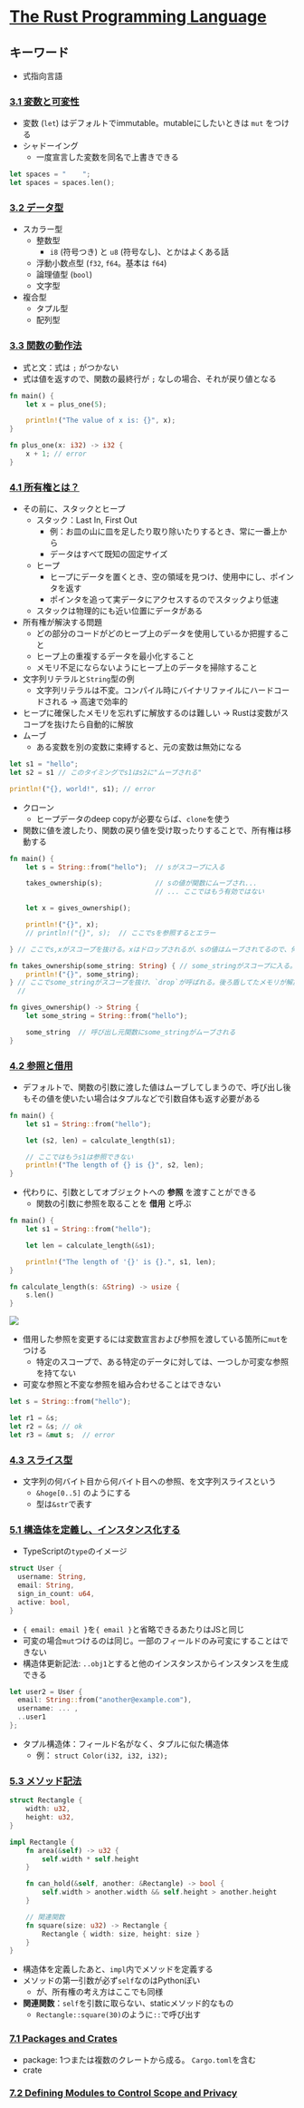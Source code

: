 [The Rust Programming Language](https://doc.rust-jp.rs/book/second-edition/foreword.html)
===============================

## キーワード
- 式指向言語

### [3.1 変数と可変性](https://doc.rust-jp.rs/book/second-edition/ch03-01-variables-and-mutability.html)
- 変数 (`let`) はデフォルトでimmutable。mutableにしたいときは `mut` をつける
- シャドーイング
  - 一度宣言した変数を同名で上書きできる

```rust
let spaces = "    ";
let spaces = spaces.len();
```

### [3.2 データ型](https://doc.rust-jp.rs/book/second-edition/ch03-02-data-types.html)
- スカラー型
  - 整数型
    - `i8` (符号つき) と `u8` (符号なし)、とかはよくある話
  - 浮動小数点型 (`f32`, `f64`。基本は `f64`)
  - 論理値型 (`bool`)
  - 文字型
- 複合型
  - タプル型
  - 配列型

### [3.3 関数の動作法](https://doc.rust-jp.rs/book/second-edition/ch03-03-how-functions-work.html)
- 式と文：式は `;` がつかない
- 式は値を返すので、関数の最終行が `;` なしの場合、それが戻り値となる

```rust
fn main() {
    let x = plus_one(5);

    println!("The value of x is: {}", x);
}

fn plus_one(x: i32) -> i32 {
    x + 1; // error
}
```

### [4.1 所有権とは？](https://doc.rust-jp.rs/book/second-edition/ch04-01-what-is-ownership.html)

- その前に、スタックとヒープ
  - スタック：Last In, First Out
    - 例：お皿の山に皿を足したり取り除いたりするとき、常に一番上から
    - データはすべて既知の固定サイズ
  - ヒープ
    - ヒープにデータを置くとき、空の領域を見つけ、使用中にし、ポインタを返す
    - ポインタを追って実データにアクセスするのでスタックより低速
  - スタックは物理的にも近い位置にデータがある
- 所有権が解決する問題
  - どの部分のコードがどのヒープ上のデータを使用しているか把握すること
  - ヒープ上の重複するデータを最小化すること
  - メモリ不足にならないようにヒープ上のデータを掃除すること
- 文字列リテラルと`String`型の例
  - 文字列リテラルは不変。コンパイル時にバイナリファイルにハードコードされる -> 高速で効率的
- ヒープに確保したメモリを忘れずに解放するのは難しい -> Rustは変数がスコープを抜けたら自動的に解放
- ムーブ
  - ある変数を別の変数に束縛すると、元の変数は無効になる

```rust
let s1 = "hello";
let s2 = s1 // このタイミングでs1はs2に"ムーブされる"

println!("{}, world!", s1); // error
```

- クローン
  - ヒープデータのdeep copyが必要ならば、`clone`を使う
- 関数に値を渡したり、関数の戻り値を受け取ったりすることで、所有権は移動する

```rust
fn main() {
    let s = String::from("hello");  // sがスコープに入る

    takes_ownership(s);             // sの値が関数にムーブされ...
                                    // ... ここではもう有効ではない

    let x = gives_ownership();

    println!("{}", x);
    // println!("{}", s);  // ここでsを参照するとエラー

} // ここでs,xがスコープを抜ける。xはドロップされるが、sの値はムーブされてるので、何も特別なことはない。

fn takes_ownership(some_string: String) { // some_stringがスコープに入る。
    println!("{}", some_string);
} // ここでsome_stringがスコープを抜け、`drop`が呼ばれる。後ろ盾してたメモリが解放される。
  // 

fn gives_ownership() -> String {
    let some_string = String::from("hello");

    some_string  // 呼び出し元関数にsome_stringがムーブされる
}
```

### [4.2 参照と借用](https://doc.rust-jp.rs/book/second-edition/ch04-02-references-and-borrowing.html)

- デフォルトで、関数の引数に渡した値はムーブしてしまうので、呼び出し後もその値を使いたい場合はタプルなどで引数自体も返す必要がある

```rust
fn main() {
    let s1 = String::from("hello");

    let (s2, len) = calculate_length(s1);

    // ここではもうs1は参照できない
    println!("The length of {} is {}", s2, len);
}
```

- 代わりに、引数としてオブジェクトへの **参照** を渡すことができる
  - 関数の引数に参照を取ることを **借用** と呼ぶ

```rust
fn main() {
    let s1 = String::from("hello");

    let len = calculate_length(&s1);

    println!("The length of '{}' is {}.", s1, len);
}

fn calculate_length(s: &String) -> usize {
    s.len()
}
```

![](images/trpl04-05.svg)

- 借用した参照を変更するには変数宣言および参照を渡している箇所に`mut`をつける
  - 特定のスコープで、ある特定のデータに対しては、一つしか可変な参照を持てない
- 可変な参照と不変な参照を組み合わせることはできない

```rust
let s = String::from("hello");

let r1 = &s;
let r2 = &s; // ok
let r3 = &mut s;  // error
```

### [4.3 スライス型](https://doc.rust-jp.rs/book/second-edition/ch04-03-slices.html)

- 文字列の何バイト目から何バイト目への参照、を文字列スライスという
  - `&hoge[0..5]` のようにする
  - 型は`&str`で表す

### [5.1 構造体を定義し、インスタンス化する](https://doc.rust-jp.rs/book/second-edition/ch05-01-defining-structs.html)

- TypeScriptの`type`のイメージ

```rust
struct User {
  username: String,
  email: String,
  sign_in_count: u64,
  active: bool,
}
```

- `{ email: email }`を`{ email }`と省略できるあたりはJSと同じ
- 可変の場合`mut`つけるのは同じ。一部のフィールドのみ可変にすることはできない
- 構造体更新記法: `..obj1`とすると他のインスタンスからインスタンスを生成できる

```rust
let user2 = User {
  email: String::from("another@example.com"),
  username: ... ,
  ..user1
};
```

- タプル構造体：フィールド名がなく、タプルに似た構造体
  - 例： `struct Color(i32, i32, i32);`


### [5.3 メソッド記法](https://doc.rust-jp.rs/book/second-edition/ch05-03-method-syntax.html)

```rust
struct Rectangle {
    width: u32,
    height: u32,
}

impl Rectangle {
    fn area(&self) -> u32 {
        self.width * self.height
    }

    fn can_hold(&self, another: &Rectangle) -> bool {
        self.width > another.width && self.height > another.height
    }

    // 関連関数
    fn square(size: u32) -> Rectangle {
        Rectangle { width: size, height: size }
    }
}
```

- 構造体を定義したあと、`impl`内でメソッドを定義する
- メソッドの第一引数が必ず`self`なのはPythonぽい
  - が、所有権の考え方はここでも同様
- **関連関数**：`self`を引数に取らない、staticメソッド的なもの
  - `Rectangle::square(30)`のように`::`で呼び出す


### [7.1 Packages and Crates](https://doc.rust-lang.org/book/ch07-01-packages-and-crates.html)

- package: 1つまたは複数のクレートから成る。 `Cargo.toml`を含む
- crate

### [7.2 Defining Modules to Control Scope and Privacy](https://doc.rust-lang.org/book/ch07-02-defining-modules-to-control-scope-and-privacy.html)
